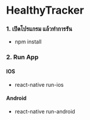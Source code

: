 # HealthyTracker

### 1.  เปิดโปรแกรม แล้วทำการรัน
- npm install

### 2. Run App
#### IOS
- react-native run-ios
#### Android
- react-native run-android
